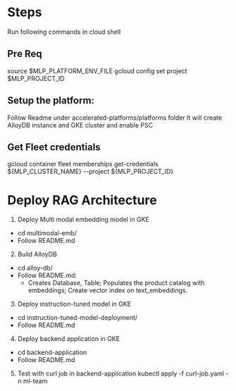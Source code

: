 # Steps
Run following commands in cloud shell

## Pre Req
source $MLP_PLATFORM_ENV_FILE
gcloud config set project $MLP_PROJECT_ID

## Setup the platform:
Follow Readme under accelerated-platforms/platforms folder
It will create AlloyDB instance and GKE cluster and enable PSC

## Get Fleet credentials
gcloud container fleet memberships get-credentials ${MLP_CLUSTER_NAME} --project ${MLP_PROJECT_ID}

# Deploy RAG Architecture
1. Deploy Multi modal embedding model in GKE
- cd multimodal-emb/
- Follow README.md

2. Build AlloyDB
- cd alloy-db/
- Follow README.md:
    - Creates Database, Table; Populates the product catalog with embeddings; Create vector index on text_embeddings.

3. Deploy instruction-tuned model in GKE
- cd instruction-tuned-model-deployment/
- Follow README.md 

4. Deploy backend application in GKE
- cd backend-application
- Follow README.md 

5. Test with curl job in backend-application
   kubectl apply -f curl-job.yaml -n ml-team
